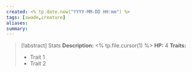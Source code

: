 ```yaml
---
created: <% tp.date.now("YYYY-MM-DD HH:mm") %>
tags: [swade,creature]
aliases: 
summary: 
---
```

> [!abstract] Stats
> **Description:** <% tp.file.cursor(1) %>
> **HP:** 4
> **Traits:**
> - Trait 1
> - Trait 2